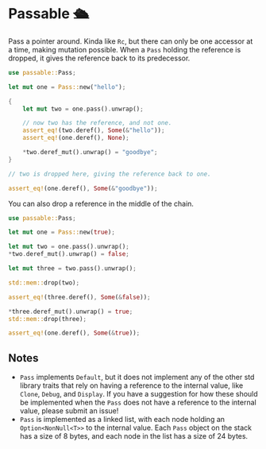 # Passable 🛳

Pass a pointer around. Kinda like `Rc`, but there can only be one accessor at a time, making mutation possible. When a `Pass` holding the reference is dropped, it gives the reference back to its predecessor.

```rust
use passable::Pass;

let mut one = Pass::new("hello");

{
    let mut two = one.pass().unwrap();

    // now two has the reference, and not one.
    assert_eq!(two.deref(), Some(&"hello"));
    assert_eq!(one.deref(), None);

    *two.deref_mut().unwrap() = "goodbye";
}

// two is dropped here, giving the reference back to one.

assert_eq!(one.deref(), Some(&"goodbye"));
```

You can also drop a reference in the middle of the chain.

```rust
use passable::Pass;

let mut one = Pass::new(true);

let mut two = one.pass().unwrap();
*two.deref_mut().unwrap() = false;

let mut three = two.pass().unwrap();

std::mem::drop(two);

assert_eq!(three.deref(), Some(&false));

*three.deref_mut().unwrap() = true;
std::mem::drop(three);

assert_eq!(one.deref(), Some(&true));
```

## Notes 
* `Pass` implements `Default`, but it does not implement any of the other std library traits that rely on having a reference to the internal value, like `Clone`, `Debug`, and `Display`. If you have a suggestion for how these should be implemented when the `Pass` does not have a reference to the internal value, please submit an issue!
* `Pass` is implemented as a linked list, with each node holding an `Option<NonNull<T>>` to the internal value. Each `Pass` object on the stack has a size of 8 bytes, and each node in the list has a size of 24 bytes.
